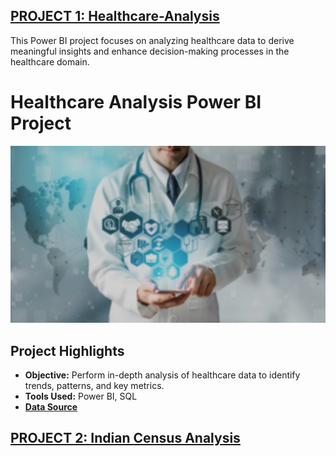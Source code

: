 ## [PROJECT 1: Healthcare-Analysis](https://github.com/GauthamKrishnaDas98/Healthcare-Analysis/tree/main)
This Power BI project focuses on analyzing healthcare data to derive meaningful insights and enhance decision-making processes in the healthcare domain.
# Healthcare Analysis Power BI Project

![Project Image](/image/BACKGROUND.jpg)


## Project Highlights

- **Objective:** Perform in-depth analysis of healthcare data to identify trends, patterns, and key metrics.
- **Tools Used:** Power BI, SQL
- [**Data Source**](https://www.kaggle.com/datasets/prasad22/healthcare-dataset/data)

## [PROJECT 2: Indian Census Analysis](https://github.com/GauthamKrishnaDas98/Healthcare-Analysis/tree/main)
